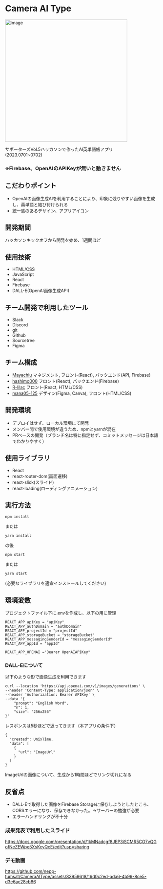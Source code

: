 # Camera AI Type

<img width="400" alt="image" src="https://github.com/nepp-tumsat/CameraAIType/assets/83959618/391e8ca3-ae75-4431-b592-7c1e9f229fb6">

サポーターズVol.5ハッカソンで作ったAI英単語帳アプリ  
(2023.0701~0702)

### ※Firebase、OpenAIのAPIKeyが無いと動きません

## こだわりポイント
- OpenAIの画像生成AIを利用することにより、印象に残りやすい画像を生成し、英単語と結び付けられる
- 統一感のあるデザイン、アプリアイコン

## 開発期間
ハッカソンキックオフから開発を始め、1週間ほど

## 使用技術
- HTML/CSS
- JavaScript
- React
- Firebase
- DALL-E(OpenAI画像生成API)

## チーム開発で利用したツール
- Slack
- Discord
- git
- Github
- Sourcetree
- Figma

## チーム構成
- [Mayachiu](https://github.com/Mayachiu) マネジメント, フロント(React), バックエンド(API, Firebase)
- [hashimo000](https://github.com/hashimo000) フロント(React), バックエンド(Firebase)
- [R-lilac](https://github.com/R-lilac) フロント(React, HTML/CSS)
- [mana05-125](https://github.com/mana05-125) デザイン(Figma, Canva), フロント(HTML/CSS)

## 開発環境
- デプロイはせず、ローカル環境にて開発
- メンバー間で使用環境が違うため、npmとyarnが混在
- PRベースの開発（ブランチ名は特に指定せず、コミットメッセージは日本語でわかりやすく）

## 使用ライブラリ
- React
- react-router-dom(画面遷移)
- react-slick(スライド)
- react-loading(ローディングアニメーション)

## 実行方法

```
npm install
```
または
```
yarn install
```

の後

```
npm start
```
または
```
yarn start
```
(必要なライブラリを適宜インストールしてください)

## 環境変数
プロジェクトファイル下に.envを作成し、以下の用に管理
```
REACT_APP_apiKey = "apiKey"
REACT_APP_authDomain = "authDomain"
REACT_APP_projectId = "projectId"
REACT_APP_storageBucket = "storageBucket"
REACT_APP_messagingSenderId = "messagingSenderId"
REACT_APP_appId = "appId"

REACT_APP_OPENAI ="Bearer OpenAIAPIKey"
```

### DALL-Eについて
以下のような形で画像生成を利用できます
```
curl --location 'https://api.openai.com/v1/images/generations' \
--header 'Content-Type: application/json' \
--header 'Authorization: Bearer APIKey' \
--data '{
    "prompt": "English Word",
    "n": 1,
    "size": "256x256"
}'
```
レスポンスは5秒ほどで返ってきます（本アプリの条件下）
```
{
  "created": UnixTime,
  "data": [
    {
      "url": "ImageUrl"
    }
  ]
}
```

ImageUrlの画像について、生成から1時間ほどでリンク切れになる

## 反省点
- DALL-Eで取得した画像をFirebase Storageに保存しようとしたところ、CORSエラーになり、保存できなかった。→サーバーの勉強が必要
- エラーハンドリングが不十分


### 成果発表で利用したスライド

https://docs.google.com/presentation/d/1kMNadcgf8JEP3iSCMR5CO7vQGofNeZEWpe5XsKcyQcE/edit?usp=sharing

### デモ動画

https://github.com/nepp-tumsat/CameraAIType/assets/83959618/16d0c2ed-ada6-4b99-8ce5-d3e6ac28cb86



